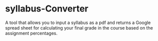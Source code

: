 # syllabus-Converter
A tool that allows you to input a syllabus as a pdf and returns a Google spread sheet for calculating your final grade in the course based on the assignment percentages.
